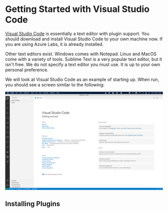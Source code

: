 # Getting Started with Visual Studio Code

[Visual Studio Code](https://code.visualstudio.com/) is essentially a text editor with plugin support.  You should download and install Visual Studio Code to your own machine now. If you are using Azure Labs, it is already installed.

Other text editors exist. Windows comes with Notepad. Linux and MacOS come with a variety of tools. Sublime Text is a very popular text editor, but it isn't free. We do not specify a text editor you must use. It is up to your own personal preference.

We will look at Visual Studio Code as an example of starting up.  When run, you should see a screen similar to the following:

![image-20201201210258740](image-20201201210258740.png)

## Installing Plugins

